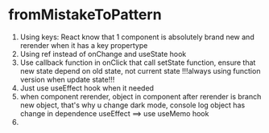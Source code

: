 # fromMistakeToPattern

1. Using keys: React know that 1 component is absolutely brand new and rerender when it has a key propertype
2. Using ref instead of onChange and useState hook
3. Use callback function in onClick that call setState function, ensure that new state depend on old state, not current state
   !!!always using function version when update state!!!
4. Just use useEffect hook when it needed
5. when component rerender, object in component after rerender is branch new object, that's why u change dark mode, console log object has change in dependence useEffect ==> use useMemo hook
6.

